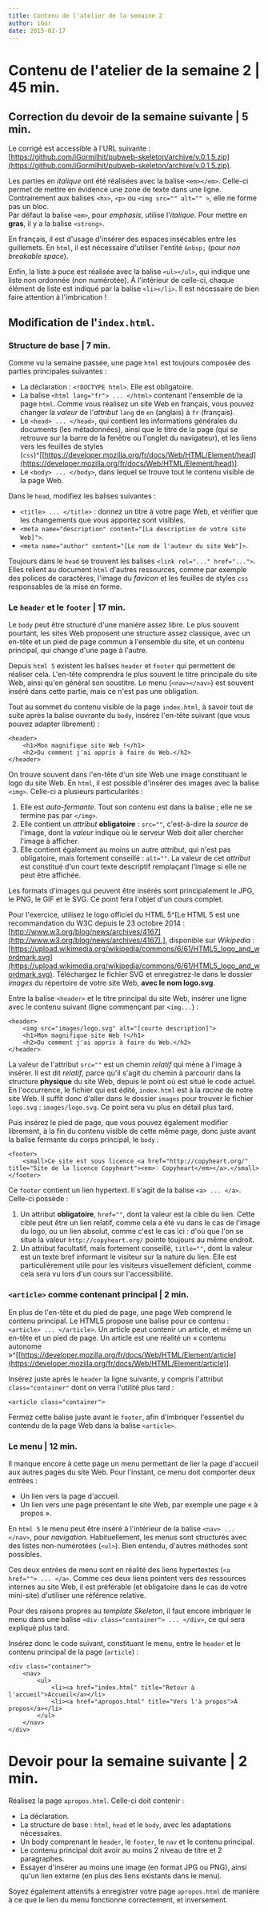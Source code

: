 ```yaml
---
title: Contenu de l'atelier de la semaine 2 
author: iGor
date: 2015-02-17
---
```


# Contenu de l'atelier de la semaine 2 | 45 min.

## Correction du devoir de la semaine suivante | 5 min.

   Le corrigé est accessible à l'URL suivante : [https://github.com/iGormilhit/pubweb-skeleton/archive/v.0.1.5.zip](https://github.com/iGormilhit/pubweb-skeleton/archive/v.0.1.5.zip).

   Les parties en *italique* ont été réalisées avec la balise `<em></em>`. Celle-ci permet de mettre en évidence une zone de texte dans une ligne. Contrairement aux balises `<hx>`, `<p>` ou `<img src="" alt="" >`, elle ne forme pas un bloc.   
   Par défaut la balise `<em>`, pour *emphasis*, utilise l'*italique*. Pour mettre en **gras**, il y a la balise `<strong>`.

   En français, il est d'usage d'insérer des espaces insécables entre les guillemets. En `html`, il est nécessaire d'utiliser l'entité `&nbsp;` (pour *non breakable space*).

   Enfin, la liste à puce est réalisée avec la balise `<ul></ul>`, qui indique une liste non ordonnée (non numérotée). À l'intérieur de celle-ci, chaque élément de liste est indiqué par la balise `<li></li>`. Il est nécessaire de bien faire attention à l'imbrication !

## Modification de l'`index.html`.

### Structure de base | 7 min.

   Comme vu la semaine passée, une page `html` est toujours composée des parties principales suivantes :

   * La déclaration : `<!DOCTYPE html>`. Elle est obligatoire.
   * La balise `<html lang="fr"> ... </html>` contenant l'ensemble de la page `html`. Comme vous réalisez un site Web en français, vous pouvez changer la *valeur* de l'*attribut* `lang` de `en` (anglais) à `fr` (français).
   * Le `<head> ... </head>`, qui contient les informations générales du documents (les métadonnées), ainsi que le titre de la page (qui se retrouve sur la barre de la fenêtre ou l'onglet du navigateur), et les liens vers les feuilles de styles (`css`)^[[https://developer.mozilla.org/fr/docs/Web/HTML/Element/head](https://developer.mozilla.org/fr/docs/Web/HTML/Element/head)].
   * Le `<body> ... </body>`, dans lequel se trouve tout le contenu visible de la page Web.

   Dans le `head`, modifiez les balises suivantes :

   * `<title> ... </title>` : donnez un titre à votre page Web, et vérifier que les changements que vous apportez sont visibles.
   * `<meta name="description" content="[La description de votre site Web]">`.
   * `<meta name="author" content="[Le nom de l'auteur du site Web"]>`.

   Toujours dans le `head` se trouvent les balises `<link rel="..." href="...">`. Elles relient au document `html` d'autres ressources, comme par exemple des polices de caractères, l'image du *favicon* et les feuilles de styles `css` responsables de la mise en forme.
   
### Le `header` et le `footer` | 17 min.

   Le `body` peut être structuré d'une manière assez libre. Le plus souvent pourtant, les sites Web proposent une structure assez classique, avec un en-tête et un pied de page commun à l'ensemble du site, et un contenu principal, qui change d'une page à l'autre.
   
   Depuis `html 5` existent les balises `header` et `footer` qui permettent de réaliser cela. L'en-tête comprendra le plus souvent le titre principale du site Web, ainsi qu'en général son soustitre. Le menu (`<nav></nav>`) est souvent inséré dans cette partie, mais ce n'est pas une obligation.

   Tout au sommet du contenu visible de la page `index.html`, à savoir tout de suite après la balise ouvrante du `body`, insérez l'en-tête suivant (que vous pouvez adapter librement) :

```
<header>
	<h1>Mon magnifique site Web !</h1>
	<h2>Ou comment j'ai appris à faire du Web.</h2>
</header>
```

On trouve souvent dans l'en-tête d'un site Web une image constituant le logo du site Web. En `html`, il est possible d'insérer des images avec la balise `<img>`. Celle-ci a plusieurs particularités :

   1. Elle est *auto-fermante*. Tout son contenu est dans la balise ; elle ne se termine pas par `</img>`.
   2. Elle contient un *attribut* **obligatoire** : `src=""`, c'est-à-dire la *source* de l'image, dont la *valeur* indique où le serveur Web doit aller chercher l'image à afficher.
   3. Elle contient également au moins un autre *attribut*, qui n'est pas obligatoire, mais fortement conseillé : `alt=""`. La valeur de cet *attribut* est constitué d'un court texte descriptif remplaçant l'image si elle ne peut être affichée.

Les formats d'images qui peuvent être insérés sont principalement le JPG, le PNG, le GIF et le SVG. Ce point fera l'objet d'un cours complet.

Pour l'exercice, utilisez le logo officiel du HTML 5^[Le HTML 5 est une recommandation du W3C depuis le 23 octobre 2014 : [http://www.w3.org/blog/news/archives/4167](http://www.w3.org/blog/news/archives/4167).], disponible sur *Wikipedia* : [https://upload.wikimedia.org/wikipedia/commons/6/61/HTML5_logo_and_wordmark.svg](https://upload.wikimedia.org/wikipedia/commons/6/61/HTML5_logo_and_wordmark.svg). Téléchargez le fichier SVG et enregistrez-le dans le dossier *images* du répertoire de votre site Web, **avec le nom logo.svg**.

Entre la balise `<header>` et le titre principal du site Web, insérer une ligne avec le contenu suivant (ligne commençant par `<img...`) :

```
<header>
	<img src="images/logo.svg" alt="[courte description]">
	<h1>Mon magnifique site Web !</h1>
	<h2>Ou comment j'ai appris à faire du Web.</h2>
</header>
```

La valeur de l'attribut `src=""` est un chemin *relatif* qui mène à l'image à insérer. Il est dit *relatif*, parce qu'il s'agit du chemin à parcourir dans la structure **physique** du site Web, depuis le point où est situé le code actuel. En l'occurrence, le fichier qui est édité, `index.html` est à la *racine* de notre site Web. Il suffit donc d'aller dans le dossier `images` pour trouver le fichier `logo.svg` : `images/logo.svg`. Ce point sera vu plus en détail plus tard.

Puis insérez le pied de page, que vous pouvez également modifier librement, à la fin du contenu visible de cette même page, donc juste avant la balise fermante du corps principal, le `body` :

```
<footer>
	<small>Ce site est sous licence <a href="http://copyheart.org/" title="Site de la licence Copyheart"><em>♡ Copyheart</em></a>.</small>
</footer>
```

Ce `footer` contient un lien hypertext. Il s'agit de la balise `<a> ... </a>`. Celle-ci possède :

   1. Un attribut **obligatoire**, `href=""`, dont la valeur est la cible du lien. Cette cible peut être un lien relatif, comme cela a été vu dans le cas de l'image du logo, ou un lien absolut, comme c'est le cas ici : d'où que l'on se situe la valeur `http://copyheart.org/` pointe toujours au même endroit.
   2. Un attribut facultatif, mais fortement conseillé, `title=""`, dont la valeur est un texte bref informant le visiteur sur la nature du lien. Elle est particulièrement utile pour les visiteurs visuellement déficient, comme cela sera vu lors d'un cours sur l'accessibilité.

### `<article>` comme contenant principal | 2 min.

   En plus de l'en-tête et du pied de page, une page Web comprend le contenu principal. Le HTML5 propose une balise pour ce contenu : `<article> ... </article>`. Un article peut contenir un article, et même un en-tête et un pied de page. Un article est une réalité un &laquo; contenu autonome &raquo;^[[https://developer.mozilla.org/fr/docs/Web/HTML/Element/article](https://developer.mozilla.org/fr/docs/Web/HTML/Element/article)].

   Insérez juste après le `header` la ligne suivante, y compris l'attribut `class="container"` dont on verra l'utilité plus tard :

   ```
   <article class="container">
   ```

   Fermez cette balise juste avant le `footer`, afin d'imbriquer l'essentiel du contendu de la page Web dans la balise `<article>`.

### Le menu | 12 min.

   Il manque encore à cette page un menu permettant de lier la page d'accueil aux autres pages du site Web. Pour l'instant, ce menu doit comporter deux entrées :

   * Un lien vers la page d'accueil.
   * Un lien vers une page présentant le site Web, par exemple une page &laquo; à propos &raquo;.

   En `html 5` le menu peut être inséré à l'intérieur de la balise `<nav> ... </nav>`, pour *navigation*. Habituellement, les menus sont structurés avec des listes non-numérotées (`<ul>`). Bien entendu, d'autres méthodes sont possibles.

   Ces deux entrées de menu sont en réalité des liens hypertextes (`<a href=""> ... </a>`. Comme ces deux liens pointent vers des ressources internes au site Web, il est préférable (et obligatoire dans le cas de votre mini-site) d'utiliser une référence relative.

   Pour des raisons propres au *template* *Skeleton*, il faut encore imbriquer le menu dans une balise `<div class="container"> ... </div>`, ce qui sera expliqué plus tard.

   Insérez donc le code suivant, constituant le menu, entre le `header` et le contenu principal de la page (`article`) :

```
<div class="container">
	<nav>
		<ul>
			<li><a href="index.html" title="Retour à l'accueil">Accueil</a></li>
			<li><a href="apropos.html" title="Vers l'à propos">À propos</a></li>
		</ul>
	</nav>
</div>
```

# Devoir pour la semaine suivante | 2 min.

Réalisez la page `apropos.html`. Celle-ci doit contenir :

   * La déclaration.
   * La structure de base : `html`, `head` et le `body`, avec les adaptations nécessaires.
   * Un body comprenant le `header`, le `footer`, le `nav` et le contenu principal.
   * Le contenu principal doit avoir au moins 2 niveau de titre et 2 paragraphes.
   * Essayer d'insérer au moins une image (en format JPG ou PNG), ainsi qu'un lien externe (en plus des liens existants dans le menu).

Soyez également attentifs à enregistrer votre page `apropos.html` de manière à ce que le lien du menu fonctionne correctement, et inversement.
